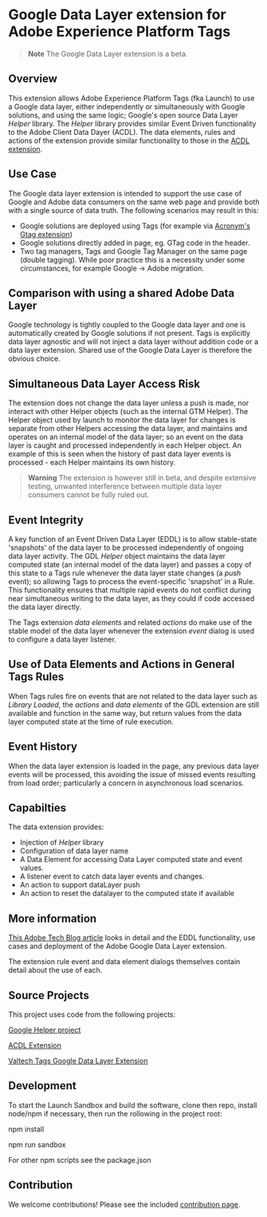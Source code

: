 # Google Data Layer extension for Adobe Experience Platform Tags

> **Note**
> The Google Data Layer extension is a beta.

## Overview

This extension allows Adobe Experience Platform Tags (fka Launch) to use a Google data layer, either independently or simultaneously with Google solutions, and using the same logic; Google's open source Data Layer _Helper_ library. The _Helper_ library provides similar Event Driven functionality to the Adobe Client Data Dayer (ACDL). The data elements, rules and actions of the extension provide similar functionality to those in the [ACDL extension](https://github.com/pitchmuc/acdl_extension).

## Use Case

The Google data layer extension is intended to support the use case of Google and Adobe data consumers on the same web page and provide both with a single source of data truth. The following scenarios may result in this:

- Google solutions are deployed using Tags (for example via [Acronym's Gtag extension](https://www.adobeexchange.com/experiencecloud.details.101437.google-global-site-tag-gtag.html))
- Google solutions directly added in page, eg. GTag code in the header.
- Two tag managers, Tags and Google Tag Manager on the same page (double tagging). While poor practice this is a necessity under some circumstances, for example Google -> Adobe migration.

## Comparison with using a shared Adobe Data Layer

Google technology is tightly coupled to the Google data layer and one is automatically created by Google solutions if not present. Tags is explicitly data layer agnostic and will not inject a data layer without addition code or a data layer extension. Shared use of the Google Data Layer is therefore the obvious choice.

## Simultaneous Data Layer Access Risk

The extension does not change the data layer unless a push is made, nor interact with other Helper objects (such as the internal GTM Helper). The Helper object used by launch to monitor the data layer for changes is separate from other Helpers accessing the data layer, and maintains and operates on an internal model of the data layer; so an event on the data layer is caught and processed independently in each Helper object. An example of this is seen when the history of past data layer events is processed - each Helper maintains its own history.

> **Warning**
> The extension is however still in beta, and despite extensive testing, unwanted interference between multiple data layer consumers cannot be fully ruled out.

## Event Integrity

A key function of an Event Driven Data Layer (EDDL) is to allow stable-state 'snapshots' of the data layer to be processed independently of ongoing data layer activity. The GDL _Helper_ object maintains the data layer computed state (an internal model of the data layer) and passes a copy of this state to a Tags rule whenever the data layer state changes (a _push_ event); so allowing Tags to process the event-specific 'snapshot' in a Rule.
This functionality ensures that multiple rapid events do not conflict during near simultaneous writing to the data layer, as they could if code accessed the data layer directly.

The Tags extension _data elements_ and related _actions_ do make use of the stable model of the data layer whenever the extension _event_ dialog is used to configure a data layer listener.

## Use of Data Elements and Actions in General Tags Rules

When Tags rules fire on events that are not related to the data layer such as _Library Loaded_, the _actions_ and _data elements_ of the GDL extension are still available and function in the same way, but return values from the data layer computed state at the time of rule execution.

## Event History

When the data layer extension is loaded in the page, any previous data layer events will be processed, this avoiding the issue of missed events resulting from load order; particularly a concern in asynchronous load scenarios.

## Capabilties

The data extension provides:

- Injection of _Helper_ library
- Configuration of data layer name
- A Data Element for accessing Data Layer computed state and event values.
- A listener event to catch data layer events and changes.
- An action to support dataLayer push
- An action to reset the datalayer to the computed state if available

## More information

[This Adobe Tech Blog article](https://medium.com/adobetech/adobe-experience-platform-tags-extension-for-google-data-layers-2349b1fd101e) looks in detail and the EDDL functionality, use cases and deployment of the Adobe Google Data Layer extension.

The extension rule event and data element dialogs themselves contain detail about the use of each.

## Source Projects

This project uses code from the following projects:

[Google Helper project](https://github.com/google/data-layer-helper)

[ACDL Extension](https://github.com/pitchmuc/acdl_extension)

[Valtech Tags Google Data Layer Extension](https://github.com/valtech-ch/aeptags-google-datalayer-extension)

## Development

To start the Launch Sandbox and build the software, clone then repo, install node/npm if necessary, then run the rollowing in the project root:

npm install

npm run sandbox

For other npm scripts see the package.json

## Contribution

We welcome contributions! Please see the included [contribution page](./CONTRIBUTING.md).
